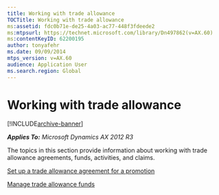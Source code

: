 ```yaml
---
title: Working with trade allowance
TOCTitle: Working with trade allowance
ms:assetid: fdc0b71e-de25-4a03-ac77-448f3fdeede2
ms:mtpsurl: https://technet.microsoft.com/library/Dn497862(v=AX.60)
ms:contentKeyID: 62200195
author: tonyafehr
ms.date: 09/09/2014
mtps_version: v=AX.60
audience: Application User
ms.search.region: Global
---
```


# Working with trade allowance 


[!INCLUDE[archive-banner](includes/archive-banner.md)]


_**Applies To:** Microsoft Dynamics AX 2012 R3_

The topics in this section provide information about working with trade allowance agreements, funds, activities, and claims.

[Set up a trade allowance agreement for a promotion](set-up-a-trade-allowance-agreement-for-a-promotion.md)

[Manage trade allowance funds](manage-trade-allowance-funds.md)

  


